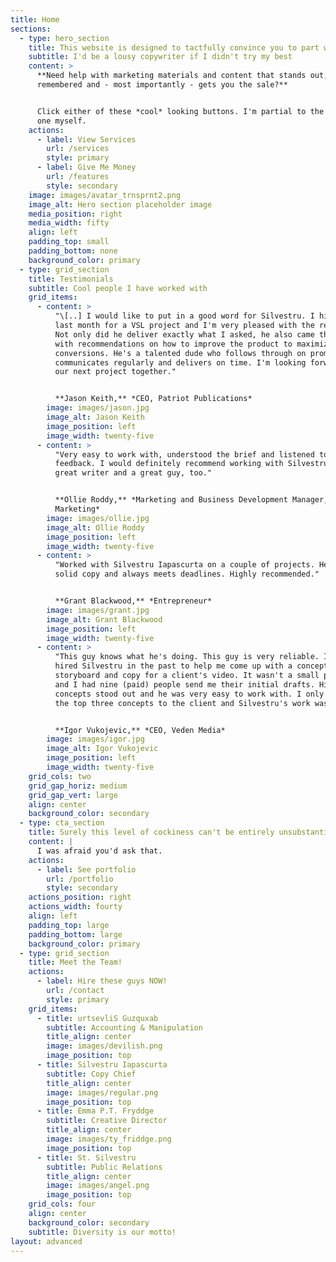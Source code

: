 ```yaml
---
title: Home
sections:
  - type: hero_section
    title: This website is designed to tactfully convince you to part with your money
    subtitle: I'd be a lousy copywriter if I didn't try my best
    content: >
      **Need help with marketing materials and content that stands out, gets you
      remembered and - most importantly - gets you the sale?**


      Click either of these *cool* looking buttons. I'm partial to the *ebony*
      one myself.
    actions:
      - label: View Services
        url: /services
        style: primary
      - label: Give Me Money
        url: /features
        style: secondary
    image: images/avatar_trnsprnt2.png
    image_alt: Hero section placeholder image
    media_position: right
    media_width: fifty
    align: left
    padding_top: small
    padding_bottom: none
    background_color: primary
  - type: grid_section
    title: Testimonials
    subtitle: Cool people I have worked with
    grid_items:
      - content: >
          "\[..] I would like to put in a good word for Silvestru. I hired him
          last month for a VSL project and I'm very pleased with the results.
          Not only did he deliver exactly what I asked, he also came through
          with recommendations on how to improve the product to maximize
          conversions. He's a talented dude who follows through on promises,
          communicates regularly and delivers on time. I'm looking forward to
          our next project together."


          **Jason Keith,** *CEO, Patriot Publications*
        image: images/jason.jpg
        image_alt: Jason Keith
        image_position: left
        image_width: twenty-five
      - content: >
          "Very easy to work with, understood the brief and listened to our
          feedback. I would definitely recommend working with Silvestru - a
          great writer and a great guy, too."


          **Ollie Roddy,** *Marketing and Business Development Manager, Catalyst
          Marketing*
        image: images/ollie.jpg
        image_alt: Ollie Roddy
        image_position: left
        image_width: twenty-five
      - content: >
          "Worked with Silvestru Iapascurta on a couple of projects. He writes
          solid copy and always meets deadlines. Highly recommended."


          **Grant Blackwood,** *Entrepreneur*
        image: images/grant.jpg
        image_alt: Grant Blackwood
        image_position: left
        image_width: twenty-five
      - content: >
          "This guy knows what he's doing. This guy is very reliable. I have
          hired Silvestru in the past to help me come up with a concept,
          storyboard and copy for a client's video. It wasn't a small project
          and I had nine (paid) people send me their initial drafts. His
          concepts stood out and he was very easy to work with. I only proposed
          the top three concepts to the client and Silvestru's work was in it."


          **Igor Vukojevic,** *CEO, Veden Media*
        image: images/igor.jpg
        image_alt: Igor Vukojevic
        image_position: left
        image_width: twenty-five
    grid_cols: two
    grid_gap_horiz: medium
    grid_gap_vert: large
    align: center
    background_color: secondary
  - type: cta_section
    title: Surely this level of cockiness can't be entirely unsubstantiated?
    content: |
      I was afraid you'd ask that.
    actions:
      - label: See portfolio
        url: /portfolio
        style: secondary
    actions_position: right
    actions_width: fourty
    align: left
    padding_top: large
    padding_bottom: large
    background_color: primary
  - type: grid_section
    title: Meet the Team!
    actions:
      - label: Hire these guys NOW!
        url: /contact
        style: primary
    grid_items:
      - title: urtsevliS Guzquxab
        subtitle: Accounting & Manipulation
        title_align: center
        image: images/devilish.png
        image_position: top
      - title: Silvestru Iapascurta
        subtitle: Copy Chief
        title_align: center
        image: images/regular.png
        image_position: top
      - title: Emma P.T. Fryddge
        subtitle: Creative Director
        title_align: center
        image: images/ty_friddge.png
        image_position: top
      - title: St. Silvestru
        subtitle: Public Relations
        title_align: center
        image: images/angel.png
        image_position: top
    grid_cols: four
    align: center
    background_color: secondary
    subtitle: Diversity is our motto!
layout: advanced
---
```

